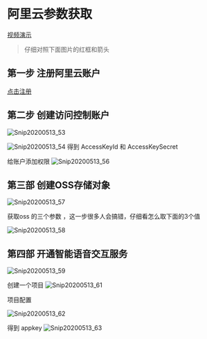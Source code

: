 # 阿里云参数获取


[视频演示](https://www.bilibili.com/video/BV1Ea4y1t7r5/)


>仔细对照下面图片的红框和箭头

## 第一步 注册阿里云账户

[点击注册](https://www.aliyun.com/)

## 第二步 创建访问控制账户

![Snip20200513_53](https://images.gitee.com/uploads/images/2020/0814/170949_7e94b259_1093073.png)

![Snip20200513_54](https://images.gitee.com/uploads/images/2020/0814/170950_08e04f72_1093073.png)
得到 AccessKeyId 和 AccessKeySecret

给账户添加权限
![Snip20200513_56](https://images.gitee.com/uploads/images/2020/0814/170949_6e64e513_1093073.png)



## 第三部 创建OSS存储对象
![Snip20200513_57](https://images.gitee.com/uploads/images/2020/0814/170949_f4d82943_1093073.png)

获取oss 的三个参数 ，这一步很多人会搞错，仔细看怎么取下面的3个值

![Snip20200513_58](https://images.gitee.com/uploads/images/2020/0814/170949_49b6a5bd_1093073.png)



## 第四部 开通智能语音交互服务
![Snip20200513_59](https://images.gitee.com/uploads/images/2020/0814/170949_7f49e519_1093073.png)

创建一个项目
![Snip20200513_61](https://images.gitee.com/uploads/images/2020/0814/170950_70e65bbf_1093073.png)

项目配置

![Snip20200513_62](https://images.gitee.com/uploads/images/2020/0814/170950_83fe033a_1093073.png)


得到 appkey
![Snip20200513_63](https://images.gitee.com/uploads/images/2020/0814/170950_5abe2177_1093073.png)

